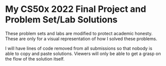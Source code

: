 # My CS50x 2022 Final Project and Problem Set/Lab Solutions
These problem sets and labs are modified to protect academic honesty. These are only for a visual representation of how I solved these problems.

I will have lines of code removed from all submissions so that nobody is able to copy and paste solutions. Viewers will only be able to get a grasp on the flow of the solution itself.
